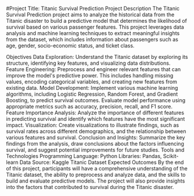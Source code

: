 #Project Title: Titanic Survival Prediction
Project Description
The Titanic Survival Prediction project aims to analyze the historical data from the Titanic disaster to build a predictive model that determines the likelihood of survival based on various passenger features. This project leverages data analysis and machine learning techniques to extract meaningful insights from the dataset, which includes information about passengers such as age, gender, socio-economic status, and ticket class.

Objectives
Data Exploration: Understand the Titanic dataset by exploring its structure, identifying key features, and visualizing data distributions.
Feature Engineering: Preprocess and engineer relevant features that can improve the model's predictive power. This includes handling missing values, encoding categorical variables, and creating new features from existing data.
Model Development: Implement various machine learning algorithms, including Logistic Regression, Random Forest, and Gradient Boosting, to predict survival outcomes. Evaluate model performance using appropriate metrics such as accuracy, precision, recall, and F1 score.
Feature Importance Analysis: Analyze the importance of different features in predicting survival and identify which features have the most significant impact.
Visualization: Create visualizations to illustrate findings, such as survival rates across different demographics, and the relationship between various features and survival.
Conclusion and Insights: Summarize the key findings from the analysis, draw conclusions about the factors influencing survival, and suggest potential improvements for future studies.
Tools and Technologies
Programming Language: Python
Libraries: Pandas, Scikit-learn
Data Source: Kaggle Titanic Dataset
Expected Outcomes
By the end of this project, participants will have a comprehensive understanding of the Titanic dataset, the ability to preprocess and analyze data, and the skills to build and evaluate predictive models. The project will also provide insights into the factors that contributed to survival during the Titanic disaster.


